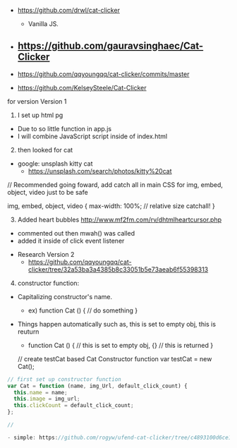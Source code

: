 * https://github.com/drwl/cat-clicker
  - Vanilla JS. 

* https://github.com/gauravsinghaec/Cat-Clicker
  - 

* https://github.com/qqyoungqq/cat-clicker/commits/master

* https://github.com/KelseySteele/Cat-Clicker

for version Version 1
1) I set up html pg
  - Due to so little function in app.js
  - I will combine JavaScript script inside of index.html
2) then looked for cat
  - google: unsplash kitty cat 
    * https://unsplash.com/search/photos/kitty%20cat

// Recommended going foward, add catch all in main CSS for img, embed, object, video just to be safe

  img, embed, object, video {
    max-width: 100%; // relative size catchall!
  }

3) Added heart bubbles
http://www.mf2fm.com/rv/dhtmlheartcursor.php
- commented out then mwah() was called
- added it inside of click event listener

* Research Version 2
  - https://github.com/qqyoungqq/cat-clicker/tree/32a53ba3a4385b8c33051b5e73aeab6f55398313

4) constructor function: 
- Capitalizing constructor's name. 
  * ex) function Cat () { // do something }
- Things happen automatically such as, 
this is set to empty obj, this is reuturn
  * function Cat () {
    // this is set to empty obj, {}
    // this is returned
  }

  // create testCat based Cat Constructor function
  var testCat = new Cat();
```javascript
// first set up constructor function 
var Cat = function (name, img_Url, default_click_count) {
  this.name = name;
  this.image = img_url;
  this.clickCount = default_click_count;
};

// 

- simple: https://github.com/rogyw/ufend-cat-clicker/tree/c4893100d6ce1c30b36bc1bef08568bccc45dce3

